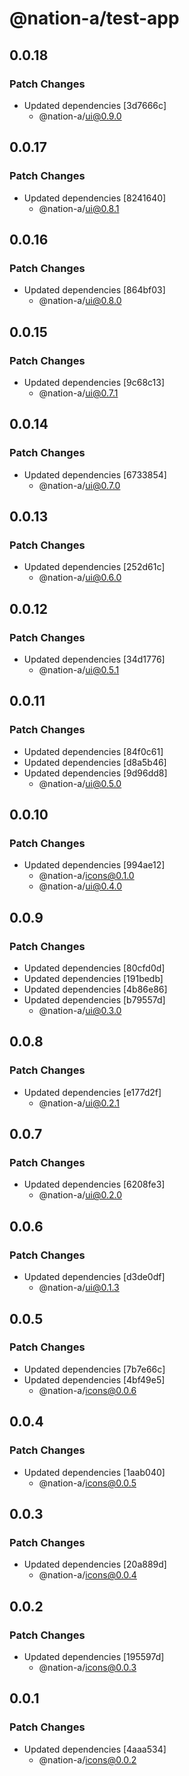 # @nation-a/test-app

## 0.0.18

### Patch Changes

- Updated dependencies [3d7666c]
  - @nation-a/ui@0.9.0

## 0.0.17

### Patch Changes

- Updated dependencies [8241640]
  - @nation-a/ui@0.8.1

## 0.0.16

### Patch Changes

- Updated dependencies [864bf03]
  - @nation-a/ui@0.8.0

## 0.0.15

### Patch Changes

- Updated dependencies [9c68c13]
  - @nation-a/ui@0.7.1

## 0.0.14

### Patch Changes

- Updated dependencies [6733854]
  - @nation-a/ui@0.7.0

## 0.0.13

### Patch Changes

- Updated dependencies [252d61c]
  - @nation-a/ui@0.6.0

## 0.0.12

### Patch Changes

- Updated dependencies [34d1776]
  - @nation-a/ui@0.5.1

## 0.0.11

### Patch Changes

- Updated dependencies [84f0c61]
- Updated dependencies [d8a5b46]
- Updated dependencies [9d96dd8]
  - @nation-a/ui@0.5.0

## 0.0.10

### Patch Changes

- Updated dependencies [994ae12]
  - @nation-a/icons@0.1.0
  - @nation-a/ui@0.4.0

## 0.0.9

### Patch Changes

- Updated dependencies [80cfd0d]
- Updated dependencies [191bedb]
- Updated dependencies [4b86e86]
- Updated dependencies [b79557d]
  - @nation-a/ui@0.3.0

## 0.0.8

### Patch Changes

- Updated dependencies [e177d2f]
  - @nation-a/ui@0.2.1

## 0.0.7

### Patch Changes

- Updated dependencies [6208fe3]
  - @nation-a/ui@0.2.0

## 0.0.6

### Patch Changes

- Updated dependencies [d3de0df]
  - @nation-a/ui@0.1.3

## 0.0.5

### Patch Changes

- Updated dependencies [7b7e66c]
- Updated dependencies [4bf49e5]
  - @nation-a/icons@0.0.6

## 0.0.4

### Patch Changes

- Updated dependencies [1aab040]
  - @nation-a/icons@0.0.5

## 0.0.3

### Patch Changes

- Updated dependencies [20a889d]
  - @nation-a/icons@0.0.4

## 0.0.2

### Patch Changes

- Updated dependencies [195597d]
  - @nation-a/icons@0.0.3

## 0.0.1

### Patch Changes

- Updated dependencies [4aaa534]
  - @nation-a/icons@0.0.2
